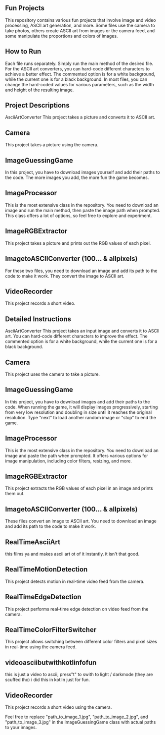 ## Fun Projects
This repository contains various fun projects that involve image and video processing, ASCII art generation, and more. Some files use the camera to take photos, others create ASCII art from images or the camera feed, and some manipulate the proportions and colors of images.

## How to Run
Each file runs separately. Simply run the main method of the desired file. For the ASCII art converters, you can hard-code different characters to achieve a better effect. The commented option is for a white background, while the current one is for a black background. In most files, you can change the hard-coded values for various parameters, such as the width and height of the resulting image.

## Project Descriptions
AsciiArtConverter
This project takes a picture and converts it to ASCII art.

## Camera
This project takes a picture using the camera.

## ImageGuessingGame
In this project, you have to download images yourself and add their paths to the code. The more images you add, the more fun the game becomes.

## ImageProcessor
This is the most extensive class in the repository. You need to download an image and run the main method, then paste the image path when prompted. This class offers a lot of options, so feel free to explore and experiment.

## ImageRGBExtractor
This project takes a picture and prints out the RGB values of each pixel.

## ImagetoASCIIConverter (100... & allpixels)
For these two files, you need to download an image and add its path to the code to make it work. They convert the image to ASCII art.

## VideoRecorder
This project records a short video.

## Detailed Instructions
AsciiArtConverter
This project takes an input image and converts it to ASCII art. You can hard-code different characters to improve the effect. The commented option is for a white background, while the current one is for a black background.

## Camera
This project uses the camera to take a picture.

## ImageGuessingGame
In this project, you have to download images and add their paths to the code. When running the game, it will display images progressively, starting from very low resolution and doubling in size until it reaches the original resolution. Type "next" to load another random image or "stop" to end the game.

## ImageProcessor
This is the most extensive class in the repository. You need to download an image and paste the path when prompted. It offers various options for image manipulation, including color filters, resizing, and more.

## ImageRGBExtractor
This project extracts the RGB values of each pixel in an image and prints them out.

## ImagetoASCIIConverter (100... & allpixels)
These files convert an image to ASCII art. You need to download an image and add its path to the code to make it work.

## RealTimeAsciiArt
this films ya and makes ascii art ot of it instantly. it isn't that good.

## RealTimeMotionDetection
This project detects motion in real-time video feed from the camera.

## RealTimeEdgeDetection
This project performs real-time edge detection on video feed from the camera.

## RealTimeColorFilterSwitcher
This project allows switching between different color filters and pixel sizes in real-time using the camera feed.

## videoasciibutwithkotlinfofun
this is just a video to ascii, press"t" to swith to light / darkmode (they are scuffed tho) i did this in kotlin just for fun.
## VideoRecorder
This project records a short video using the camera.

Feel free to replace "path_to_image_1.jpg", "path_to_image_2.jpg", and "path_to_image_3.jpg" in the ImageGuessingGame class with actual paths to your images.
